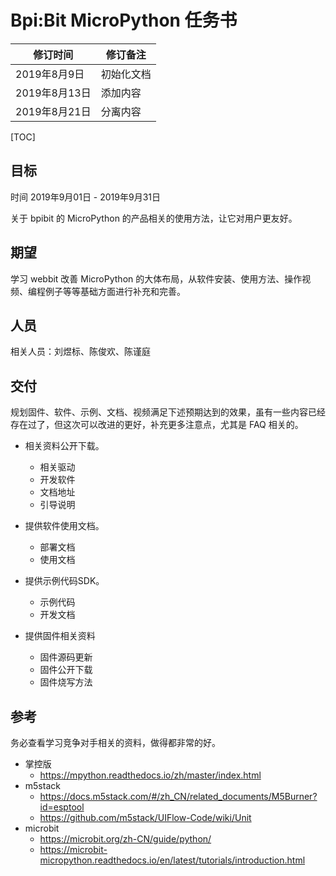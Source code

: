 # Bpi:Bit MicroPython 任务书

| 修订时间      | 修订备注   |
| ------------- | ---------- |
| 2019年8月9日  | 初始化文档 |
| 2019年8月13日 | 添加内容   |
| 2019年8月21日 | 分离内容   |

[TOC]

## 目标

时间 2019年9月01日 - 2019年9月31日

关于 bpibit 的 MicroPython 的产品相关的使用方法，让它对用户更友好。

## 期望

学习 webbit 改善 MicroPython 的大体布局，从软件安装、使用方法、操作视频、编程例子等等基础方面进行补充和完善。

## 人员

相关人员：刘煜标、陈俊欢、陈谨庭

## 交付

规划固件、软件、示例、文档、视频满足下述预期达到的效果，虽有一些内容已经存在过了，但这次可以改进的更好，补充更多注意点，尤其是 FAQ 相关的。

- 相关资料公开下载。
  - 相关驱动
  - 开发软件
  - 文档地址
  - 引导说明
- 提供软件使用文档。
  - 部署文档
  - 使用文档

- 提供示例代码SDK。
  - 示例代码
  - 开发文档
- 提供固件相关资料
  - 固件源码更新
  - 固件公开下载
  - 固件烧写方法

## 参考

务必查看学习竞争对手相关的资料，做得都非常的好。

- 掌控版
  - https://mpython.readthedocs.io/zh/master/index.html
- m5stack
  - https://docs.m5stack.com/#/zh_CN/related_documents/M5Burner?id=esptool
  - https://github.com/m5stack/UIFlow-Code/wiki/Unit
- microbit
  - https://microbit.org/zh-CN/guide/python/
  - https://microbit-micropython.readthedocs.io/en/latest/tutorials/introduction.html

